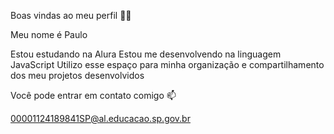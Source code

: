 Boas vindas ao meu perfil 💙💙

Meu nome é Paulo

Estou estudando na Alura
Estou me desenvolvendo na linguagem JavaScript
Utilizo esse espaço para minha organização e compartilhamento dos meu projetos desenvolvidos

Você pode entrar em contato comigo 📫

00001124189841SP@al.educacao.sp.gov.br
